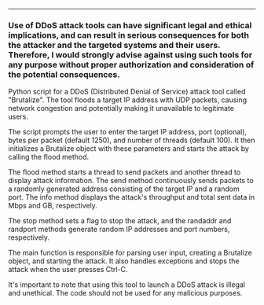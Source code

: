-----
### Use of DDoS attack tools can have significant legal and ethical implications, and can result in serious consequences for both the attacker and the targeted systems and their users. Therefore, I would strongly advise against using such tools for any purpose without proper authorization and consideration of the potential consequences.


 Python script for a DDoS (Distributed Denial of Service) attack tool called "Brutalize". The tool floods a target IP address with UDP packets, causing network congestion and potentially making it unavailable to legitimate users.

The script prompts the user to enter the target IP address, port (optional), bytes per packet (default 1250), and number of threads (default 100). It then initializes a Brutalize object with these parameters and starts the attack by calling the flood method.

The flood method starts a thread to send packets and another thread to display attack information. The send method continuously sends packets to a randomly generated address consisting of the target IP and a random port. The info method displays the attack's throughput and total sent data in Mbps and GB, respectively.

The stop method sets a flag to stop the attack, and the randaddr and randport methods generate random IP addresses and port numbers, respectively.

The main function is responsible for parsing user input, creating a Brutalize object, and starting the attack. It also handles exceptions and stops the attack when the user presses Ctrl-C.

It's important to note that using this tool to launch a DDoS attack is illegal and unethical. The code should not be used for any malicious purposes.
